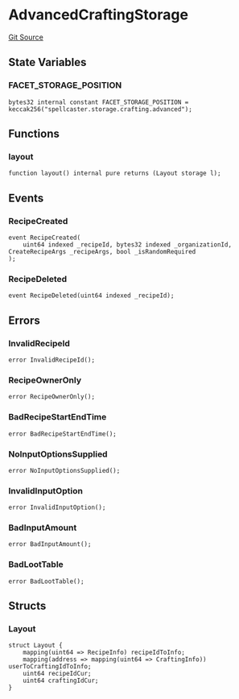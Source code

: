 # AdvancedCraftingStorage
[Git Source](https://github.com/TreasureProject/spellcaster-facets/blob/35a5f7a33e5c726475104b88b7e2a468bb5aa2b7/src/advanced-crafting/AdvancedCraftingStorage.sol)


## State Variables
### FACET_STORAGE_POSITION

```solidity
bytes32 internal constant FACET_STORAGE_POSITION = keccak256("spellcaster.storage.crafting.advanced");
```


## Functions
### layout


```solidity
function layout() internal pure returns (Layout storage l);
```

## Events
### RecipeCreated

```solidity
event RecipeCreated(
    uint64 indexed _recipeId, bytes32 indexed _organizationId, CreateRecipeArgs _recipeArgs, bool _isRandomRequired
);
```

### RecipeDeleted

```solidity
event RecipeDeleted(uint64 indexed _recipeId);
```

## Errors
### InvalidRecipeId

```solidity
error InvalidRecipeId();
```

### RecipeOwnerOnly

```solidity
error RecipeOwnerOnly();
```

### BadRecipeStartEndTime

```solidity
error BadRecipeStartEndTime();
```

### NoInputOptionsSupplied

```solidity
error NoInputOptionsSupplied();
```

### InvalidInputOption

```solidity
error InvalidInputOption();
```

### BadInputAmount

```solidity
error BadInputAmount();
```

### BadLootTable

```solidity
error BadLootTable();
```

## Structs
### Layout

```solidity
struct Layout {
    mapping(uint64 => RecipeInfo) recipeIdToInfo;
    mapping(address => mapping(uint64 => CraftingInfo)) userToCraftingIdToInfo;
    uint64 recipeIdCur;
    uint64 craftingIdCur;
}
```


